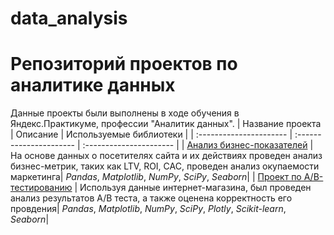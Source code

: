 # data_analysis

# Репозиторий проектов по аналитике данных

Данные проекты были выполнены в ходе обучения в Яндекс.Практикуме, профессии "Аналитик данных".
| Название проекта | Описание | Используемые библиотеки | 
| :---------------------- | :---------------------- | :---------------------- |
| [Анализ бизнес-показателей](business_metrics) | На основе данных о посетителях сайта и их действиях проведен анализ бизнес-метрик, таких как LTV, ROI, CAC, проведен анализ окупаемости маркетинга| *Pandas*, *Matplotlib*, *NumPy*, *SciPy*, *Seaborn*|
| [Проект по А/B-тестированию](ab_test_marketing) | Используя данные интернет-магазина, был проведен анализ результатов А/B теста, а также оценена корректность его провдения| *Pandas*, *Matplotlib*, *NumPy*, *SciPy*, *Plotly*, *Scikit-learn*, *Seaborn*|
